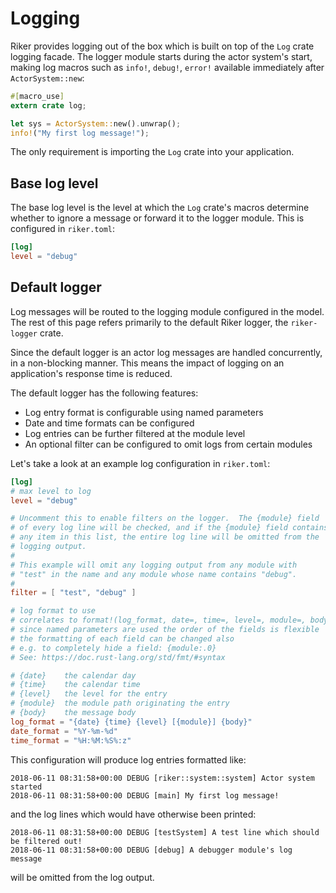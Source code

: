 # Logging

Riker provides logging out of the box which is built on top of the `Log` crate logging facade. The logger module starts during the actor system's start, making log macros such as `info!`, `debug!`, `error!` available immediately after `ActorSystem::new`:

```rust
#[macro_use]
extern crate log;

let sys = ActorSystem::new().unwrap();
info!("My first log message!");
```

The only requirement is importing the `Log` crate into your application.

## Base log level

The base log level is the level at which the `Log` crate's macros determine whether to ignore a message or forward it to the logger module. This is configured in `riker.toml`:

```toml
[log]
level = "debug"
```

## Default logger

Log messages will be routed to the logging module configured in the model.
The rest of this page refers primarily to the default Riker logger, the `riker-logger` crate.

Since the default logger is an actor log messages are handled concurrently, in a non-blocking manner. This means the impact of logging on an application's response time is reduced.

The default logger has the following features:

- Log entry format is configurable using named parameters
- Date and time formats can be configured
- Log entries can be further filtered at the module level
- An optional filter can be configured to omit logs from certain modules

Let's take a look at an example log configuration in `riker.toml`:

```toml
[log]
# max level to log
level = "debug"

# Uncomment this to enable filters on the logger.  The {module} field
# of every log line will be checked, and if the {module} field contains
# any item in this list, the entire log line will be omitted from the
# logging output.
#
# This example will omit any logging output from any module with
# "test" in the name and any module whose name contains "debug".
#
filter = [ "test", "debug" ]

# log format to use
# correlates to format!(log_format, date=, time=, level=, module=, body=);
# since named parameters are used the order of the fields is flexible
# the formatting of each field can be changed also
# e.g. to completely hide a field: {module:.0}
# See: https://doc.rust-lang.org/std/fmt/#syntax

# {date}    the calendar day
# {time}    the calendar time
# {level}   the level for the entry
# {module}  the module path originating the entry
# {body}    the message body
log_format = "{date} {time} {level} [{module}] {body}"
date_format = "%Y-%m-%d"
time_format = "%H:%M:%S%:z"
```

This configuration will produce log entries formatted like:

```
2018-06-11 08:31:58+00:00 DEBUG [riker::system::system] Actor system started
2018-06-11 08:31:58+00:00 DEBUG [main] My first log message!
```

and the log lines which would have otherwise been printed:

```
2018-06-11 08:31:58+00:00 DEBUG [testSystem] A test line which should be filtered out!
2018-06-11 08:31:58+00:00 DEBUG [debug] A debugger module's log message
```

will be omitted from the log output.




